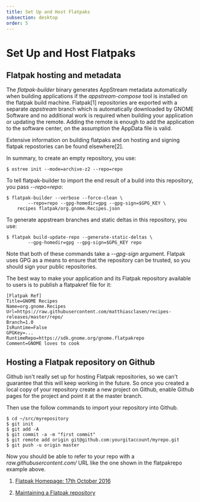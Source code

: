 ```yaml
---
title: Set Up and Host Flatpaks
subsection: desktop
order: 5
---
```


# Set Up and Host Flatpaks

## Flatpak hosting and metadata

The *flatpak-builder* binary generates AppStream metadata automatically when building applications if the *appstream-compose* tool is installed on the flatpak build machine. Flatpak[1] repositories are exported with a separate *appstream* branch which is automatically downloaded by GNOME Software and no additional work is required when building your application or updating the remote. Adding the remote is enough to add the application to the software center, on the assumption the AppData file is valid.

Extensive information on building flatpaks and on hosting and signing flatpak repostories can be found elsewhere[2].

In summary, to create an empty repository, you use:

```
$ ostree init --mode=archive-z2 --repo=repo
```

To tell flatpak-builder to import the end result of a build into this repository, you pass *--repo=repo*:
        
```
$ flatpak-builder --verbose --force-clean \
        --repo=repo --gpg-homedir=gpg --gpg-sign=$GPG_KEY \
	recipes flatpak/org.gnome.Recipes.json
```

To generate appstream branches and static deltas in this repository, you use:

```
$ flatpak build-update-repo --generate-static-deltas \
        --gpg-homedir=gpg --gpg-sign=$GPG_KEY repo
```

Note that both of these commands take a *--gpg-sign* argument. Flatpak uses GPG as a means to ensure that the repository
can be trusted, so you should sign your public repositories.

The best way to make your application and its Flatpak repository available to users is to publish a flatpakref file for it:
	
```
[Flatpak Ref]
Title=GNOME Recipes
Name=org.gnome.Recipes
Url=https://raw.githubusercontent.com/matthiasclasen/recipes-releases/master/repo/
Branch=1.0
IsRuntime=False
GPGKey=...
RuntimeRepo=https://sdk.gnome.org/gnome.flatpakrepo
Comment=GNOME loves to cook
```

## Hosting a Flatpak repository on Github

Github isn't really set up for hosting Flatpak repositories, so we can't guarantee that this will keep working in the future. So once you created a local copy of your repository create a new project on Github, enable Github pages for the project and point it at the master branch.

Then use the follow commands to import your repository into Github.

```
$ cd ~/src/myrepository
$ git init
$ git add -A
$ git commit -a -m "first commit"
$ git remote add origin git@github.com:yourgitaccount/myrepo.git
$ git push -u origin master
```

Now you should be able to refer to your repo with a *raw.githubusercontent.com/* URL like the one shown in the flatpakrepo example above.

1. [Flatpak Homepage: 17th October 2016](http://flatpak.org/)

2. [Maintaining a Flatpak repository](https://blogs.gnome.org/alexl/2017/02/10/maintaining-a-flatpak-repository/)

